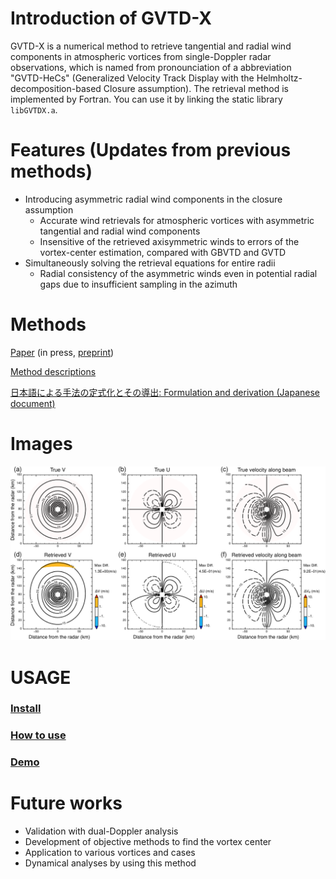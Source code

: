 # Introduction of GVTD-X
GVTD-X is a numerical method to retrieve tangential and radial wind components in atmospheric vortices from single-Doppler radar observations, which is named from pronounciation of a abbreviation "GVTD-HeCs" (Generalized Velocity Track Display with the Helmholtz-decomposition-based Closure assumption). The retrieval method is implemented by Fortran. You can use it by linking the static library `libGVTDX.a`. 


# Features (Updates from previous methods)
* Introducing asymmetric radial wind components in the closure assumption
  * Accurate wind retrievals for atmospheric vortices with asymmetric tangential and radial wind components
  * Insensitive of the retrieved axisymmetric winds to errors of the vortex-center estimation, compared with GBVTD and GVTD
* Simultaneously solving the retrieval equations for entire radii
  * Radial consistency of the asymmetric winds even in potential radial gaps due to insufficient sampling in the azimuth


# Methods
[Paper](https://doi.org/10.1175/MWR-D-23-0043.1) (in press, [preprint](https://jxiv.jst.go.jp/index.php/jxiv/preprint/view/299))

[Method descriptions](https://tomonori-93.github.io/GVTD-X/ford-doc/index.html)

[日本語による手法の定式化とその導出: Formulation and derivation (Japanese document)](https://github.com/tomonori-93/GVTD-X/blob/document/tex/document.pdf)

# Images
![Test Image 1](image/image1.png)



# USAGE
### [Install](install.md)
### [How to use](tools/README.md)
### [Demo](demo/sample.md)

# Future works
* Validation with dual-Doppler analysis
* Development of objective methods to find the vortex center
* Application to various vortices and cases
* Dynamical analyses by using this method
